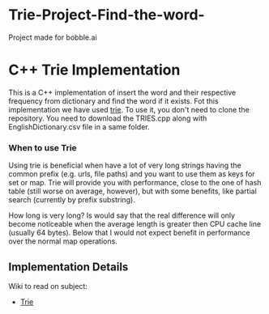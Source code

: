 # Trie-Project-Find-the-word-
Project made for bobble.ai
# C++ Trie Implementation

This is a C++ implementation of insert the word and their respective frequency from dictionary and find the word if it exists. Fot this implementation we have used [trie](https://en.wikipedia.org/wiki/Trie "Trie").
To use it, you don't need to clone the repository. You need to download the TRIES.cpp along with EnglishDictionary.csv file in a same folder.
### When to use Trie
Using trie is beneficial when have a lot of very long strings having the common prefix 
(e.g. urls, file paths) and you want to use them as keys for set or map. 
Trie will provide you with performance, close to the one of hash table 
(still worse on average, however), but with some benefits, like partial search 
(currently by prefix substring).

How long is very long? Is would say that the real difference will only become 
noticeable when the average length is greater then CPU cache line (usually 64 bytes).
Below that I would not expect benefit in performance over the 
normal map operations.

## Implementation Details

Wiki to read on subject:
* [Trie](https://en.wikipedia.org/wiki/Trie "Trie")
